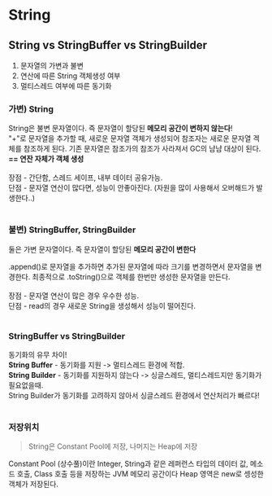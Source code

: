 # String
## String vs StringBuffer vs StringBuilder
1. 문자열의 가변과 불변
2. 연산에 따른 String 객체생성 여부
3. 멀티스레드 여부에 따른 동기화

### 가변) String
String은 불변 문자열이다. 즉 문자열이 할당된 **메모리 공간이 변하지 않는다**!<br/>
"+"로 문자열을 추가할 때, 새로운 문자열 객체가 생성되어 참조자는 새로운 문자열 겍체를 참조하게 된다.
기존 문자열은 참조가의 참조가 사라져서 GC의 냠냠 대상이 된다. **== 연잔 자체가 객체 생성**
<br/></br>
장점 - 간단함, 스레드 세이프, 내부 데이터 공유가능.      
단점 - 문자열 연산이 많다면, 성능이 안좋아진다. (자원을 많이 사용해서 오버해드가 발생한다..)
<br/></br>

### 불변) StringBuffer, StringBuilder
둘은 가변 문자열이다. 즉 문자열이 할당된 **메모리 공간이 변한다**<br/>

.append()로 문자열을 추가하면 추가된 문자열에 따라 크기를 변경하면서 문자열을 변경한다.
최종적으로 .toString()으로 객체를 한번만 생성한 문자열을 만든다.
<br/></br>
장점 - 문자열 연산이 많은 경우 우수한 성능.    
단점 - read의 경우 새로운 String을 생성해서 성능이 떨어진다.
<br/></br>

### StringBuffer vs StringBuilder
동기화의 유무 차이!<br/>
**String Buffer** - 동기화를 지원 -> 멀티스레드 환경에 적합.   
**String Builder** - 동기화를 지원하지 않는다 -> 싱글스레드, 멀티스레드지만 동기화가 필요없을때.   
String Builder가 동기화를 고려하지 않아서 싱글스레드 환경에서 연산처리가 빠르다!
<br/></br>

### 저장위치
> String은 Constant Pool에 저장, 나머지는 Heap에 저장 

Constant Pool (상수풀)이란 Integer, String과 같은 레퍼런스 타입의 데이터 값, 메소드 호출, Class 호출 등을 저장하는 JVM 메모리 공간이다
Heap 영역은 new로 셍성한 객체가 저장된다. 
